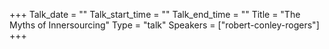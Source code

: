 +++
Talk_date = ""
Talk_start_time = ""
Talk_end_time = ""
Title = "The Myths of Innersourcing"
Type = "talk"
Speakers = ["robert-conley-rogers"]
+++



